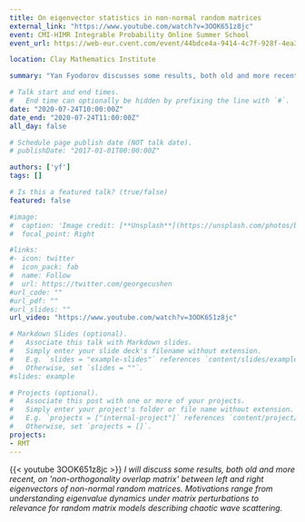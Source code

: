 ```yaml
---
title: On eigenvector statistics in non-normal random matrices
external_link: "https://www.youtube.com/watch?v=3OOK651z8jc"
event: CMI-HIMR Integrable Probability Online Summer School
event_url: https://web-eur.cvent.com/event/44bdce4a-9414-4c7f-928f-4ea3e4985835/summary?rp=00000000-0000-0000-0000-000000000000

location: Clay Mathematics Institute

summary: "Yan Fyodorov discusses some results, both old and more recent, on 'non-orthogonality overlap matrix' between left and right eigenvectors of non-normal random matrices. Motivations range from understanding eigenvalue dynamics under matrix perturbations to relevance for random matrix models describing chaotic wave scattering.  "

# Talk start and end times.
#   End time can optionally be hidden by prefixing the line with `#`.
date: "2020-07-24T10:00:00Z"
date_end: "2020-07-24T11:00:00Z"
all_day: false

# Schedule page publish date (NOT talk date).
# publishDate: "2017-01-01T00:00:00Z"

authors: ['yf']
tags: []

# Is this a featured talk? (true/false)
featured: false

#image:
#  caption: 'Image credit: [**Unsplash**](https://unsplash.com/photos/bzdhc5b3Bxs)'
#  focal_point: Right

#links:
#- icon: twitter
#  icon_pack: fab
#  name: Follow
#  url: https://twitter.com/georgecushen
#url_code: ""
#url_pdf: ""
#url_slides: ""
url_video: "https://www.youtube.com/watch?v=3OOK651z8jc"

# Markdown Slides (optional).
#   Associate this talk with Markdown slides.
#   Simply enter your slide deck's filename without extension.
#   E.g. `slides = "example-slides"` references `content/slides/example-slides.md`.
#   Otherwise, set `slides = ""`.
#slides: example

# Projects (optional).
#   Associate this post with one or more of your projects.
#   Simply enter your project's folder or file name without extension.
#   E.g. `projects = ["internal-project"]` references `content/project/deep-learning/index.md`.
#   Otherwise, set `projects = []`.
projects:
- RMT
---
```

{{< youtube 3OOK651z8jc >}}
*I will discuss some results, both old and more recent, on 'non-orthogonality overlap matrix' between left and right eigenvectors of non-normal random matrices. Motivations range from understanding eigenvalue dynamics under matrix perturbations to relevance for random matrix models describing chaotic wave scattering.*
